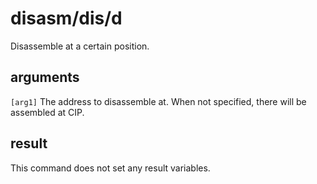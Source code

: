 # disasm/dis/d

Disassemble at a certain position.

## arguments

`[arg1]` The address to disassemble at. When not specified, there will be assembled at CIP.

## result

This command does not set any result variables.
